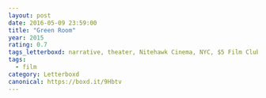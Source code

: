 ```yaml
---
layout: post 
date: 2016-05-09 23:59:00
title: "Green Room"
year: 2015
rating: 0.7
tags_letterboxd: narrative, theater, Nitehawk Cinema, NYC, $5 Film Club
tags:
  - film
category: Letterboxd
canonical: https://boxd.it/9Hbtv
---
```

